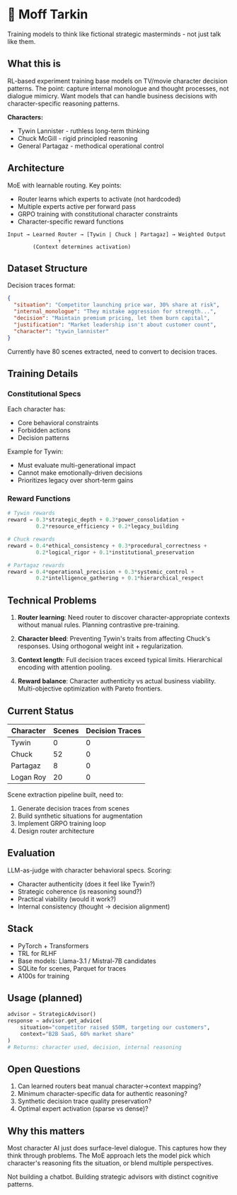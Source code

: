 # 🏰 Moff Tarkin

Training models to think like fictional strategic masterminds - not just talk like them.

## What this is

RL-based experiment training base models on TV/movie character decision patterns. The point: capture internal monologue and thought processes, not dialogue mimicry. Want models that can handle business decisions with character-specific reasoning patterns.

**Characters:**
- Tywin Lannister - ruthless long-term thinking
- Chuck McGill - rigid principled reasoning
- General Partagaz - methodical operational control

## Architecture

MoE with learnable routing. Key points:
- Router learns which experts to activate (not hardcoded)
- Multiple experts active per forward pass
- GRPO training with constitutional character constraints
- Character-specific reward functions

```
Input → Learned Router → [Tywin | Chuck | Partagaz] → Weighted Output
                ↑
        (Context determines activation)
```

## Dataset Structure

Decision traces format:
```json
{
  "situation": "Competitor launching price war, 30% share at risk",
  "internal_monologue": "They mistake aggression for strength...",
  "decision": "Maintain premium pricing, let them burn capital",
  "justification": "Market leadership isn't about customer count",
  "character": "tywin_lannister"
}
```

Currently have 80 scenes extracted, need to convert to decision traces.

## Training Details

### Constitutional Specs

Each character has:
- Core behavioral constraints
- Forbidden actions
- Decision patterns

Example for Tywin:
- Must evaluate multi-generational impact
- Cannot make emotionally-driven decisions
- Prioritizes legacy over short-term gains

### Reward Functions

```python
# Tywin rewards
reward = 0.3*strategic_depth + 0.3*power_consolidation +
         0.2*resource_efficiency + 0.2*legacy_building

# Chuck rewards
reward = 0.4*ethical_consistency + 0.3*procedural_correctness +
         0.2*logical_rigor + 0.1*institutional_preservation

# Partagaz rewards
reward = 0.4*operational_precision + 0.3*systemic_control +
         0.2*intelligence_gathering + 0.1*hierarchical_respect
```

## Technical Problems

1. **Router learning**: Need router to discover character-appropriate contexts without manual rules. Planning contrastive pre-training.

2. **Character bleed**: Preventing Tywin's traits from affecting Chuck's responses. Using orthogonal weight init + regularization.

3. **Context length**: Full decision traces exceed typical limits. Hierarchical encoding with attention pooling.

4. **Reward balance**: Character authenticity vs actual business viability. Multi-objective optimization with Pareto frontiers.

## Current Status

| Character | Scenes | Decision Traces |
|-----------|--------|-----------------|
| Tywin | 0 | 0 |
| Chuck | 52 | 0 |
| Partagaz | 8 | 0 |
| Logan Roy | 20 | 0 |

Scene extraction pipeline built, need to:
1. Generate decision traces from scenes
2. Build synthetic situations for augmentation
3. Implement GRPO training loop
4. Design router architecture

## Evaluation

LLM-as-judge with character behavioral specs. Scoring:
- Character authenticity (does it feel like Tywin?)
- Strategic coherence (is reasoning sound?)
- Practical viability (would it work?)
- Internal consistency (thought → decision alignment)

## Stack

- PyTorch + Transformers
- TRL for RLHF
- Base models: Llama-3.1 / Mistral-7B candidates
- SQLite for scenes, Parquet for traces
- A100s for training

## Usage (planned)

```python
advisor = StrategicAdvisor()
response = advisor.get_advice(
    situation="competitor raised $50M, targeting our customers",
    context="B2B SaaS, 60% market share"
)
# Returns: character used, decision, internal reasoning
```

## Open Questions

1. Can learned routers beat manual character→context mapping?
2. Minimum character-specific data for authentic reasoning?
3. Synthetic decision trace quality preservation?
4. Optimal expert activation (sparse vs dense)?

## Why this matters

Most character AI just does surface-level dialogue. This captures how they think through problems. The MoE approach lets the model pick which character's reasoning fits the situation, or blend multiple perspectives.

Not building a chatbot. Building strategic advisors with distinct cognitive patterns.